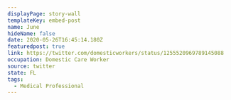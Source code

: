 ```yaml
---
displayPage: story-wall
templateKey: embed-post
name: June
hideName: false
date: 2020-05-26T16:45:14.180Z
featuredpost: true
link: https://twitter.com/domesticworkers/status/1255520969789145088
occupation: Domestic Care Worker
source: twitter
state: FL
tags:
  - Medical Professional
---
```

